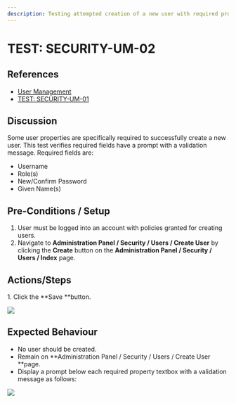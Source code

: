 ```yaml
---
description: Testing attempted creation of a new user with required properties missing.
---
```


# TEST: SECURITY-UM-02

## References

* [User Management](../../../../../../operations/system-administration/security-administration/user-management.md)
* [TEST: SECURITY-UM-01](test-security-um-01.md)

## Discussion

Some user properties are specifically required to successfully create a new user. This test verifies required fields have a prompt with a validation message. Required fields are:

* Username
* Role(s)
* New/Confirm Password
* Given Name(s)

## Pre-Conditions / Setup

1. User must be logged into an account with policies granted for creating users.
2. Navigate to **Administration Panel / Security / Users / Create User** by clicking the **Create** button on the **Administration Panel / Security / Users / Index** page.

## Actions/Steps

1\. Click the **Save **button.  &#x20;

![](../../../../../../.gitbook/assets/blankcreate\_savebutton.png)

## Expected Behaviour

* No user should be created.
* Remain on **Administration Panel / Security / Users / Create User **page.
* Display a prompt below each required property textbox with a validation message as follows:

![](../../../../../../.gitbook/assets/blankcreate\_prompted.png)
